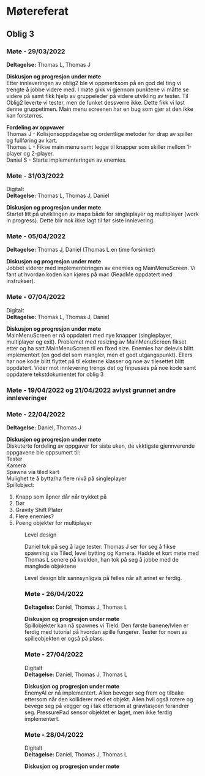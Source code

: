 # Møtereferat

## Oblig 3

### Møte - 29/03/2022
**Deltagelse:** Thomas L, Thomas J  
  
**Diskusjon og progresjon under møte**  
Etter innleveringen av oblig2 ble vi oppmerksom på en god del ting vi trengte å jobbe videre med. I møte gikk vi gjennom punktene vi måtte se videre på samt fikk hjelp av gruppeleder på videre utvikling av tester. Til Oblig2 leverte vi tester, men de funket dessverre ikke. Dette fikk vi løst denne gruppetimen. Main menu screenen har en bug som gjør at den ikke kan forstørres.

**Fordeling av oppvaver**  
Thomas J - Kolisjonsoppdagelse og ordentlige metoder for drap av spiller og fullføring av kart.  
Thomas L - Fikse main menu samt legge til knapper som skiller mellom 1-player og 2-player.  
Daniel S - Starte implementeringen av enemies.  

### Møte - 31/03/2022  
Digitalt  
**Deltagelse:** Thomas L, Thomas J, Daniel  

**Diskusjon og progresjon under møte**  
Startet litt på utviklingen av maps både for singleplayer og multiplayer (work in progress). Dette blir nok ikke lagt til før siste innlevering.

### Møte - 05/04/2022   
**Deltagelse:** Thomas J, Daniel  (Thomas L en time forsinket)  
  
**Diskusjon og progresjon under møte**  
Jobbet viderer med implementeringen av enemies og MainMenuScreen. Vi fant ut hvordan koden kan kjøres på mac (ReadMe oppdatert med instrukser).

### Møte - 07/04/2022  
Digitalt  
**Deltagelse:** Thomas L, Thomas J, Daniel  

**Diskusjon og progresjon under møte**  
MainMenuScreen er nå oppdatert med nye knapper (singleplayer, multiplayer og exit). Problemet med resizing av MainMenuScreen fikset etter og ha satt MainMenuScrren til en fixed size. Enemies har delevis blitt implementert (en god del som mangler, men et godt utgangspunkt). Ellers har noe kode blitt flyttet på til eksterne klasser og noe av tilesettet blitt oppdatert. Vider mot innlevering trengs det og finpusses på noe kode samt oppdatere tekstdokumentet for oblig 3


### Møte - 19/04/2022 og 21/04/2022 avlyst grunnet andre innleveringer  
  
### Møte - 22/04/2022  
**Deltagelse:** Daniel, Thomas J  

**Diskusjon og progresjon under møte**  
Diskuterte fordeling av oppgaver for siste uken, de vkktigste gjennverende oppgavene ble oppsumert til:  
Tester  
Kamera  
Spawna via tiled kart  
Mulighet te å bytta/ha flere nivå på singleplayer  
Spillobject:  
<ol>
	<li>Knapp som åpner dår når trykket på</li>
	<li>Dør</li>
	<li>Gravity Shift Plater</li>
	<li>Flere enemies?</li>
	<li>Poeng objekter for multiplayer</li>
<ol/>  

  
Level design  
  
Daniel tok på seg å lage tester.
Thomas J ser for seg å fikse spawning via Tiled, level bytting og Kamera.
Hadde et kort møte med Thomas L senere på kvelden, han tok på seg å jobbe med de manglede objektene  
  
Level design blir sannsynligvis på felles når alt annet er ferdig.

### Møte - 26/04/2022  
**Deltagelse:** Daniel, Thomas J, Thomas L 

**Diskusjon og progresjon under møte**  
Spillobjekter kan nå spawnes vi Tield. Den første banene/lvlen er ferdig med tutorial på hvordan spille fungerer. Tester for noen av spilleobjekten er også på plass.  

### Møte - 27/04/2022  
Digitalt   
**Deltagelse:** Daniel, Thomas J, Thomas L  

**Diskusjon og progresjon under møte**  
EnemyAI er nå implementert. Alien beveger seg frem og tilbake ettersom når den kolliderer med et objekt. Ailen hvil også rotere og bevege seg på vegger og i tak ettersom at gravitasjoen forandrer seg. PressurePad sensor objektet er laget, men ikke ferdig implementert.   

### Møte - 28/04/2022  
Digitalt   
**Deltagelse:** Daniel, Thomas J, Thomas L  

**Diskusjon og progresjon under møte**  

